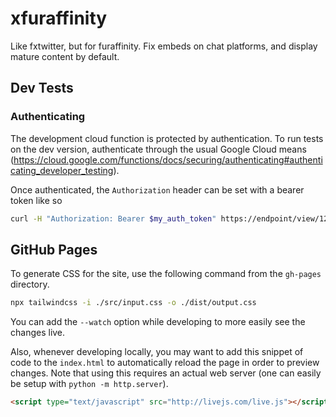 # xfuraffinity

Like fxtwitter, but for furaffinity. Fix embeds on chat platforms, and display mature content by default.

## Dev Tests

### Authenticating

The development cloud function is protected by authentication. To run tests on the dev version, authenticate
through the usual Google Cloud means (<https://cloud.google.com/functions/docs/securing/authenticating#authenticating_developer_testing>).

Once authenticated, the `Authorization` header can be set with a bearer token like so

```sh
curl -H "Authorization: Bearer $my_auth_token" https://endpoint/view/123456
```

## GitHub Pages

To generate CSS for the site, use the following command from the `gh-pages` directory.

```sh
npx tailwindcss -i ./src/input.css -o ./dist/output.css
```

You can add the `--watch` option while developing to more easily see the changes live.

Also, whenever developing locally, you may want to add this snippet of code to the `index.html`
to automatically reload the page in order to preview changes. Note that using this requires an
actual web server (one can easily be setup with `python -m http.server`).

```html
<script type="text/javascript" src="http://livejs.com/live.js"></script>
```
